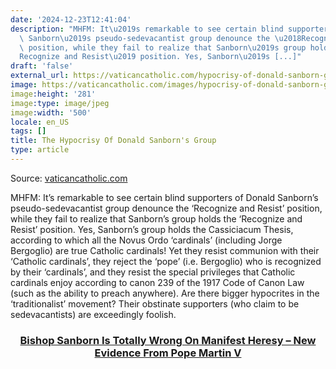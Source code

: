 ```yaml
---
date: '2024-12-23T12:41:04'
description: "MHFM: It\u2019s remarkable to see certain blind supporters of Donald\
  \ Sanborn\u2019s pseudo-sedevacantist group denounce the \u2018Recognize and Resist\u2019\
  \ position, while they fail to realize that Sanborn\u2019s group holds the \u2018\
  Recognize and Resist\u2019 position. Yes, Sanborn\u2019s [...]"
draft: 'false'
external_url: https://vaticancatholic.com/hypocrisy-of-donald-sanborn-group/
image: https://vaticancatholic.com/images/hypocrisy-of-donald-sanborn-group.jpg
image:height: '281'
image:type: image/jpeg
image:width: '500'
locale: en_US
tags: []
title: The Hypocrisy Of Donald Sanborn's Group
type: article
---
```




Source: [vaticancatholic.com](https://vaticancatholic.com/hypocrisy-of-donald-sanborn-group/)

<div class="quotation-gold">
<p>MHFM: It’s remarkable to see certain blind supporters of Donald Sanborn’s pseudo-sedevacantist group denounce the ‘Recognize and Resist’ position, while they fail to realize that Sanborn’s group holds the ‘Recognize and Resist’ position. Yes, Sanborn’s group holds the Cassiciacum Thesis, according to which all the Novus Ordo ‘cardinals’ (including Jorge Bergoglio) are true Catholic cardinals! Yet they resist communion with their ‘Catholic cardinals’, they reject the ‘pope’ (i.e. Bergoglio) who is recognized by their ‘cardinals’, and they resist the special privileges that Catholic cardinals enjoy according to canon 239 of the 1917 Code of Canon Law (such as the ability to preach anywhere). Are there bigger hypocrites in the ‘traditionalist’ movement? Their obstinate supporters (who claim to be sedevacantists) are exceedingly foolish.</p>
</div>
<h3 style="text-align: center;"><a href="https://endtimes.video/pope-martin-v-sedevacantism-bishop-sanborn-john-salza/" target="_blank" rel="noopener"><strong>Bishop Sanborn Is Totally Wrong On Manifest Heresy – New Evidence From Pope Martin V</strong></a></h3>
